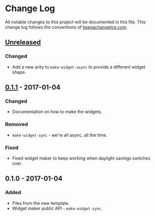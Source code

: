 # Change Log
All notable changes to this project will be documented in this file. This change log follows the conventions of [keepachangelog.com](http://keepachangelog.com/).

## [Unreleased][unreleased]
### Changed
- Add a new arity to `make-widget-async` to provide a different widget shape.

## [0.1.1] - 2017-01-04
### Changed
- Documentation on how to make the widgets.

### Removed
- `make-widget-sync` - we're all async, all the time.

### Fixed
- Fixed widget maker to keep working when daylight savings switches over.

## 0.1.0 - 2017-01-04
### Added
- Files from the new template.
- Widget maker public API - `make-widget-sync`.

[unreleased]: https://github.com/your-name/sprint-planning/compare/0.1.1...HEAD
[0.1.1]: https://github.com/your-name/sprint-planning/compare/0.1.0...0.1.1
